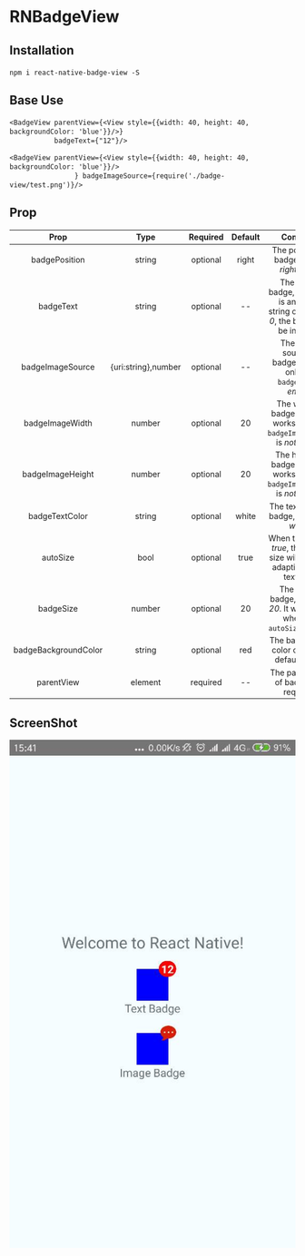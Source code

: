 RNBadgeView
===========================
Installation
----------
>
`npm i react-native-badge-view -S`

Base Use
-------
>
```
<BadgeView parentView={<View style={{width: 40, height: 40, backgroundColor: 'blue'}}/>} 
           badgeText={"12"}/>
```

```
<BadgeView parentView={<View style={{width: 40, height: 40, backgroundColor: 'blue'}}/>
                } badgeImageSource={require('./badge-view/test.png')}/>
```

Prop
----
>
|Prop|Type|Required|Default|Comment|
|:----:|:---:|:---:|:---:|:----:|
|badgePosition|string|optional|right|The position of badge, one of *right* or *left*|
|badgeText|string|optional|--|The text of badge, if the text is an empty string or equal to *0*, the badge will be invisible.|
|badgeImageSource|{uri:string},number|optional|--|The image source of badge.It works only the `badgeText` is *empty*.|
|badgeImageWidth|number|optional|20|The width of badge image. It works only the `badgeImageSource` is *not* empty.|
|badgeImageHeight|number|optional|20|The height of badge image. It works only the `badgeImageSource` is *not* empty.|
|badgeTextColor|string|optional|white|The text color of badge, default is *white*.|
|autoSize|bool|optional|true|When the prop is *true*, the badge size will be self-adaption to the text size.|
|badgeSize|number|optional|20|The size of badge,default is *20*. It works only when the `autoSize` is *false*.|
|badgeBackgroundColor|string|optional|red|The background color of badge, default is *red*.|
|parentView|element|required|--|The parent view of badge, it is required.|

ScreenShot
---------
>
![ScreenShot](badge-view/screenShot.jpg)
